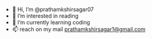 - 👋 Hi, I’m @prathamkshirsagar07
- 👀 I’m interested in reading
- 🌱 I’m currently learning coding
- 📫 reach on my mail prathamkshirsagar1@gmail.com

<!---
prathamkshirsagar07/prathamkshirsagar07 is a ✨ special ✨ repository because its `README.md` (this file) appears on your GitHub profile.
You can click the Preview link to take a look at your changes.
--->
